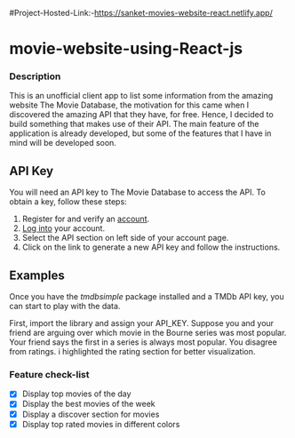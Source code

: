 #Project-Hosted-Link:-https://sanket-movies-website-react.netlify.app/
# movie-website-using-React-js

### Description

This is an unofficial client app to list some information from the amazing website The Movie Database, the motivation for this came when I discovered the amazing API that they have, for free. Hence, I decided to build something that makes use of their API. The main feature of the application is already developed, but some of the features that I have in mind will be developed soon.


API Key
-------
You will need an API key to The Movie Database to access the API.  To obtain a
key, follow these steps:

1) Register for and verify an [account](https://www.themoviedb.org/account/signup).
2) [Log into](https://www.themoviedb.org/login) your account.
3) Select the API section on left side of your account page.
4) Click on the link to generate a new API key and follow the instructions.

Examples
--------
Once you have the *tmdbsimple* package installed and a TMDb API key, you can
start to play with the data.

First, import the library and assign your API_KEY.
Suppose you and your friend are
arguing over which movie in the Bourne series was most popular.  Your friend
says the first in a series is always most popular.  You disagree from ratings.
i highlighted the rating section for better visualization.

### Feature check-list
- [X] Display top movies of the day
- [X] Display the best movies of the week
- [X] Display a discover section for movies
- [X] Display top rated movies in different colors
